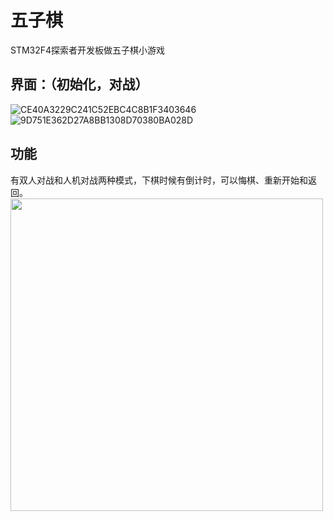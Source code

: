 # 五子棋
STM32F4探索者开发板做五子棋小游戏
## 界面：（初始化，对战）
![CE40A3229C241C52EBC4C8B1F3403646](https://user-images.githubusercontent.com/105539739/176988535-44dbb3ca-6b31-4fac-a901-c4e516b90e15.jpg)
![9D751E362D27A8BB1308D70380BA028D](https://user-images.githubusercontent.com/105539739/176988638-af8732eb-c6d5-4fba-a05e-afa2a7a9874d.jpg)
## 功能
有双人对战和人机对战两种模式，下棋时候有倒计时，可以悔棋、重新开始和返回。
<img src="https://user-images.githubusercontent.com/105539739/176988535-44dbb3ca-6b31-4fac-a901-c4e516b90e15.jpg" width = "500" />
